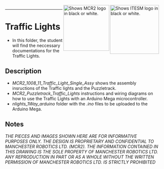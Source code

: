 <picture>
  <source media="(prefers-color-scheme: dark)" srcset="https://github.com/ManchesterRoboticsLtd/TE3002B_Intelligent_Robotics_Implementation/blob/main/Misc/Logos/Logotipo%20Vertical%20Bco_Transparente.png">
  <source media="(prefers-color-scheme: light)" srcset="https://github.com/ManchesterRoboticsLtd/TE3002B_Intelligent_Robotics_Implementation/blob/main/Misc/Logos/Logotipo%20Vertical%20Azul%20transparente.png">
  <img alt="Shows ITESM logo in black or white." width="160" align="right">
</picture>

<picture>
  <source media="(prefers-color-scheme: dark)" srcset="https://github.com/ManchesterRoboticsLtd/TE3002B_Intelligent_Robotics_Implementation/blob/main/Misc/Logos/MCR2_Logo_White.png">
  <source media="(prefers-color-scheme: light)" srcset="https://github.com/ManchesterRoboticsLtd/TE3002B_Intelligent_Robotics_Implementation/blob/main/Misc/Logos/MCR2_Logo_Black.png">
  <img alt="Shows MCR2 logo in black or white." width="150" align="right">
</picture>


---

# Traffic Lights

* In this folder, the student will find the neccessary documentations for the Traffic Lights.


## Description
  * *MCR2_1008_11_Traffic_Light_Single_Assy* shows the assembly insructions of the Traffic lights and the Puzzletrack.
  * *MCR2_Puzzletrack_Traffic_Lights* instructions and wiring diagrams on how to use the Traffic Lights with an Arduino Mega microcontroller.
  * *nlights_1Way_arduino* folder with the *.ino* files to be uploaded to the Arduino Mega.


## Notes
 *THE PIECES AND IMAGES SHOWN HERE ARE FOR INFORMATIVE PURPOSES ONLY. THE DESIGN IS PROPRIETARY AND CONFIDENTIAL TO MANCHESTER ROBOTICS LTD. (MCR2). THE INFORMATION CONTAINED IN THIS DRAWING IS THE SOLE PROPERTY OF MANCHESTER ROBOTICS LTD. ANY REPRODUCTION IN PART OR AS A WHOLE WITHOUT THE WRITTEN PERMISSION OF MANCHESTER ROBOTICS LTD. IS STRICTLY PROHIBITED*
  
